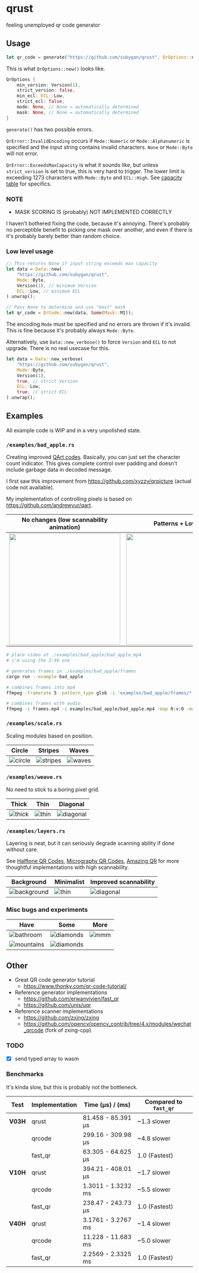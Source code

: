 # qrust

feeling unemployed qr code generator

## Usage

```rs
let qr_code = generate("https://github.com/subygan/qrust", QrOptions::new()).unwrap();
```

This is what `QrOptions::new()` looks like.

```rs
QrOptions {
    min_version: Version(1),
    strict_version: false,
    min_ecl: ECL::Low,
    strict_ecl: false,
    mode: None, // None = automatically determined
    mask: None, // None = automatically determined
}
```

`generate()` has two possible errors.

`QrError::InvalidEncoding` occurs if `Mode::Numeric` or `Mode::Alphanumeric` is specified and the input string contains invalid characters. `None` or `Mode::Byte` will not error.

`QrError::ExceedsMaxCapacity` is what it sounds like, but unless `strict_version` is set to true, this is very hard to trigger. The lower limit is exceeding 1273 characters with `Mode::Byte` and `ECL::High`. See [capacity table](https://www.thonky.com/qr-code-tutorial/character-capacities) for specifics.

### NOTE

- MASK SCORING IS (probably) NOT IMPLEMENTED CORRECTLY

I haven't bothered fixing the code, because it's annoying. There's probably no perceptible benefit to picking one mask over another, and even if there is it's probably barely better than random choice.

### Low level usage

```rs
// This returns None if input string exceeds max capacity
let data = Data::new(
    "https://github.com/subygan/qrust",
    Mode::Byte,
    Version(1), // minimum Version
    ECL::Low, // minimum ECL
).unwrap();

// Pass None to determine and use "best" mask
let qr_code = QrCode::new(data, Some(Mask::M1));
```

The encoding `Mode` must be specified and no errors are thrown if it's invalid. This is fine because it's probably always `Mode::Byte`.

Alternatively, use `Data::new_verbose()` to force `Version` and `ECL` to not upgrade. There is no real usecase for this.

```rs
let data = Data::new_verbose(
    "https://github.com/subygan/qrust",
    Mode::Byte,
    Version(1),
    true, // strict Version
    ECL::Low,
    true, // strict ECL
).unwrap();
```

## Examples

All example code is WIP and in a very unpolished state.

### `/examples/bad_apple.rs`

Creating improved [QArt codes](https://research.swtch.com/qart). Basically, you can just set the character count indicator. This gives complete control over padding and doesn't include garbage data in decoded message.

I first saw this improvement from https://github.com/xyzzy/qrpicture (actual code not available).

My implementation of controlling pixels is based on https://github.com/andrewyur/qart.

| No changes (low scannability animation)                                                       | Patterns + Low FPS                                                                  |
| ----------------------------------------------------------------------------------- | ----------------------------------------------------------------------------------- |
| [<img width="300" src="./examples/bad_apple_1.png"/>](https://youtu.be/1ems029Rln4) | [<img width="300" src="./examples/bad_apple_2.png"/>](https://youtu.be/8HG8HJ7tbO8) |

```sh
# place video at ./examples/bad_apple/bad_apple.mp4
# i'm using the 3:40 one

# generates frames in ./examples/bad_apple/frames
cargo run --example bad_apple

# combines frames into mp4
ffmpeg -framerate 5 -pattern_type glob -i 'examples/bad_apple/frames/*.png' -c:v libx264 -pix_fmt yuv420p -vf "scale=iw*10:ih*10:flags=neighbor" frames.mp4

# combines frames with audio
ffmpeg -i frames.mp4 -i examples/bad_apple/bad_apple.mp4 -map 0:v:0 -map 1:a:0 -c:v copy -c:a aac -shortest out.mp4
```

### `/examples/scale.rs`

Scaling modules based on position.

| Circle                                 | Stripes                                  | Waves                                |
| -------------------------------------- | ---------------------------------------- | ------------------------------------ |
| ![circle](./examples/scale_circle.png) | ![stripes](./examples/scale_stripes.gif) | ![waves](./examples/scale_waves.gif) |

### `/examples/weave.rs`

No need to stick to a boring pixel grid.

| Thick                                | Thin                               | Diagonal                               |
| ------------------------------------ | ---------------------------------- | -------------------------------------- |
| ![thick](./examples/weave_thick.png) | ![thin](./examples/weave_thin.png) | ![diagonal](./examples/weave_diag.png) |

### `/examples/layers.rs`

Layering is neat, but it can seriously degrade scanning ability if done without care.

See [Halftone QR Codes](https://cgv.cs.nthu.edu.tw/projects/Recreational_Graphics/Halftone_QRCodes), [Micrography QR Codes](https://cgv.cs.nthu.edu.tw/projects/Recreational_Graphics/MQRC), [Amazing QR](https://github.com/x-hw/amazing-qr) for more thoughtful implementations with high scannability.

| Background                                      | Minimalist                         | Improved scannability                  |
| ----------------------------------------------- | ---------------------------------- | -------------------------------------- |
| ![background](./examples/layers_background.png) | ![thin](./examples/layers_min.gif) | ![diagonal](./examples/layers_max.gif) |

### Misc bugs and experiments

| Have                                        | Some                                      | More                            |
| ------------------------------------------- | ----------------------------------------- | ------------------------------- |
| ![bathroom](./examples/misc/bathroom.png)   | ![diamonds](./examples/misc/diamonds.gif) | ![mmm](./examples/misc/mmm.png) |
| ![mountains](./examples/misc/mountains.png) | ![diamonds](./examples/misc/zebra.gif)    |                                 |

## Other

- Great QR code generator tutorial
  - https://www.thonky.com/qr-code-tutorial/
- Reference generator implementations
  - https://github.com/erwanvivien/fast_qr
  - https://github.com/unjs/uqr
- Reference scanner implementations
  - https://github.com/zxing/zxing
  - https://github.com/opencv/opencv_contrib/tree/4.x/modules/wechat_qrcode (fork of zxing-cpp)

### TODO

- [x] send typed array to wasm

### Benchmarks

It's kinda slow, but this is probably not the bottleneck.

| Test     | Implementation | Time (µs) / (ms)   | Compared to `fast_qr` |
| -------- | -------------- | ------------------ | --------------------- |
| **V03H** | qrust           | 81.458 - 85.391 µs | ~1.3 slower           |
|          | qrcode         | 299.16 - 309.98 µs | ~4.8 slower           |
|          | fast_qr        | 63.305 - 64.625 µs | 1.0 (Fastest)         |
| **V10H** | qrust           | 394.21 - 408.01 µs | ~1.7 slower           |
|          | qrcode         | 1.3011 - 1.3232 ms | ~5.5 slower           |
|          | fast_qr        | 238.47 - 243.73 µs | 1.0 (Fastest)         |
| **V40H** | qrust           | 3.1761 - 3.2767 ms | ~1.4 slower           |
|          | qrcode         | 11.228 - 11.683 ms | ~5.0 slower           |
|          | fast_qr        | 2.2569 - 2.3325 ms | 1.0 (Fastest)         |
